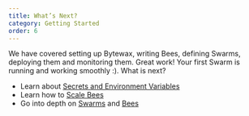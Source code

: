 ```yaml
---
title: What’s Next?
category: Getting Started
order: 6
---
```


We have covered setting up Bytewax, writing Bees, defining Swarms, deploying them and monitoring them. Great work! Your first Swarm is running and working smoothly :). What is next?

- Learn about [Secrets and Environment Variables](../../concepts/secrets)
- Learn how to [Scale Bees](../../concepts/scaling)
- Go into depth on [Swarms](../../concepts/swarms) and [Bees](../../concepts/bees)
